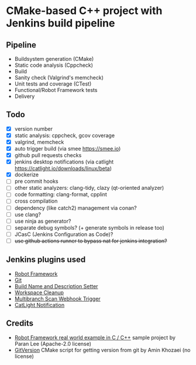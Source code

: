 # CMake-based C++ project with Jenkins build pipeline

## Pipeline

- Buildsystem generation (CMake)
- Static code analysis (Cppcheck)
- Build
- Sanity check (Valgrind's memcheck)
- Unit tests and coverage (CTest)
- Functional/Robot Framework tests
- Delivery

## Todo

- [X] version number
- [X] static analysis: cppcheck, gcov coverage
- [X] valgrind, memcheck
- [X] auto trigger build  (via smee https://smee.io)
- [X] github pull requests checks
- [X] jenkins desktop notifications (via catlight https://catlight.io/downloads/linux/beta)
- [X] dockerize
- [ ] pre commit hooks
- [ ] other static analyzers: clang-tidy, clazy (qt-oriented analyzer)
- [ ] code formatting: clang-format, cpplint
- [ ] cross compilation
- [ ] dependency (like catch2) management via conan?
- [ ] use clang?
- [ ] use ninja as generator?
- [ ] separate debug symbols? (+ generate symbols in release too)
- [ ] JCasC (Jenkins Configuration as Code)?
- [ ] ~~use github actions runner to bypass nat for jenkins integration?~~

## Jenkins plugins used

- [Robot Framework][jenkins_robot]
- [Git][jenkins_git]
- [Build Name and Description Setter][jenkins_build_name]
- [Workspace Cleanup][jenkins_clean]
- [Multibranch Scan Webhook Trigger][jenkins_webhook]
- [CatLight Notification][jenkins_catlight]

[jenkins_robot]: https://plugins.jenkins.io/robot/
[jenkins_git]: https://plugins.jenkins.io/git/
[jenkins_build_name]: https://plugins.jenkins.io/build-name-setter/
[jenkins_clean]: https://plugins.jenkins.io/ws-cleanup/
[jenkins_webhook]: https://plugins.jenkins.io/multibranch-scan-webhook-trigger/
[jenkins_catlight]: https://plugins.jenkins.io/catlight/

## Credits

- [Robot Framework real world example in C / C++][robot] sample project by Paran Lee (Apache-2.0 license)
- [GitVersion][versioning] CMake script for getting version from git by Amin Khozaei (no license)

[robot]: https://github.com/paranlee/robotframework-c-cpp-demo/
[versioning]: https://dev.to/khozaei/automating-semver-with-git-and-cmake-2hji